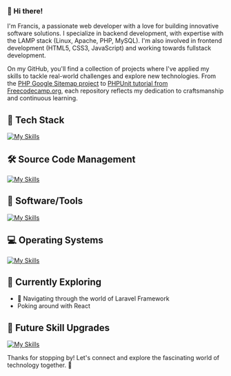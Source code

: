 ### 👋 Hi there!

I'm Francis, a passionate web developer with a love for building innovative software solutions. I specialize in backend development, with expertise with the LAMP stack (Linux, Apache, PHP, MySQL). I'm also involved in frontend development (HTML5, CSS3, JavaScript) and working towards fullstack development.

On my GitHub, you'll find a collection of projects where I've applied my skills to tackle real-world challenges and explore new technologies. From the [PHP Google Sitemap project](https://github.com/dialeleven/php-google-sitemap) to [PHPUnit tutorial from Freecodecamp.org](https://github.com/dialeleven/php_unit_freecodecamp), each repository reflects my dedication to craftsmanship and continuous learning.

<!-- [<username>'s Stats](https://github-readme-stats.vercel.app/api?username=dialeleven&theme=vue-dark&show_icons=true&hide_border=true&count_private=true) -->

## :abacus: Tech Stack
[![My Skills](https://skillicons.dev/icons?i=php,mysql,postgres,html,css,js,jquery,laravel,wordpress)](https://skillicons.dev)

## 🛠️ Source Code Management
[![My Skills](https://skillicons.dev/icons?i=git,github)](https://skillicons.dev)

## :floppy_disk: Software/Tools
[![My Skills](https://skillicons.dev/icons?i=bootstrap,npm,vscode,vim,figma,ps)](https://skillicons.dev)

## :computer: Operating Systems
[![My Skills](https://skillicons.dev/icons?i=windows,linux,apple)](https://skillicons.dev)

## 🌱 Currently Exploring

- 🚀 Navigating through the world of Laravel Framework
- Poking around with React
 
## 🤔 Future Skill Upgrades
[![My Skills](https://skillicons.dev/icons?i=react,vue,nodejs,tailwind,symfony,django,ts,mongodb)](https://skillicons.dev)


Thanks for stopping by! Let's connect and explore the fascinating world of technology together. 🚀


<!--
**dialeleven/dialeleven** is a ✨ _special_ ✨ repository because its `README.md` (this file) appears on your GitHub profile.

Here are some ideas to get you started:

- 🔭 I’m currently working on ...
- 🌱 I’m currently learning ...
- 👯 I’m looking to collaborate on ...
- 🤔 I’m looking for help with ...
- 💬 Ask me about ...
- 📫 How to reach me: ...
- 😄 Pronouns: ...
- ⚡ Fun fact: ...
-->
